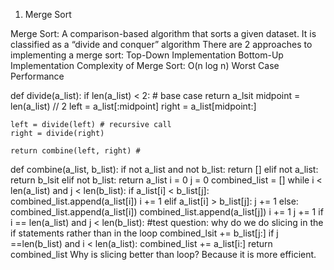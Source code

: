 1. Merge Sort


Merge Sort: A comparison-based algorithm that sorts a given dataset. It is classified as a “divide and conquer” algorithm
There are 2 approaches to implementing a merge sort:
Top-Down Implementation
Bottom-Up Implementation
Complexity of Merge Sort:
O(n log n) Worst Case Performance

def divide(a_list):
    if len(a_list) < 2: # base case
        return a_lsit
    midpoint = len(a_list) // 2
    left = a_list[:midpoint]
    right = a_list[midpoint:]
    
    left = divide(left) # recursive call
    right = divide(right)
    
    return combine(left, right) #

def combine(a_list, b_list):
    if not a_list and not b_list:
        return []
    elif not a_list:
        return b_lsit
    elif not b_list:
        return a_list
    i = 0
    j = 0
    combined_list = []
    while i < len(a_list) and j < len(b_list):
        if a_list[i] < b_list[j]:
            combined_list.append(a_list[i])
            i += 1
        elif a_list[i] > b_list[j]:
            j += 1
        else: 
            combined_list.append(a_list[i])
            combined_list.append(a_list[j])
            i += 1
            j += 1
    if i == len(a_list) and j < len(b_list): #test question: why do we do slicing in the if statements rather than in the loop
        combined_lsit += b_list[j:]
    if j ==len(b_list) and i < len(a_list):
        combined_list += a_list[i:]
    return combined_list
 Why is slicing better than loop? Because it is more efficient. 
